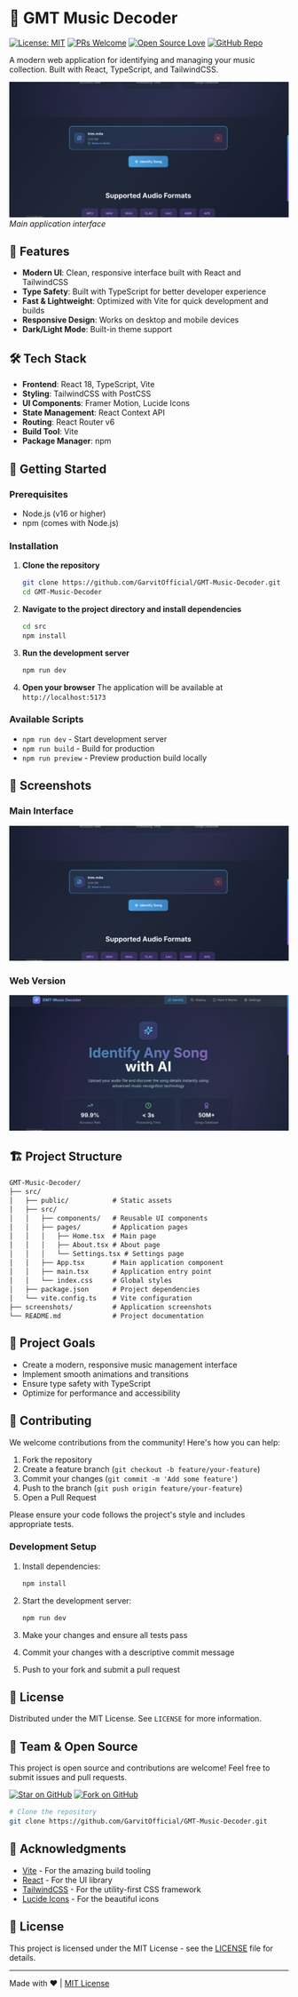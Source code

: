 # 🎵 GMT Music Decoder

[![License: MIT](https://img.shields.io/badge/License-MIT-yellow.svg)](https://opensource.org/licenses/MIT)
[![PRs Welcome](https://img.shields.io/badge/PRs-welcome-brightgreen.svg)](http://makeapullrequest.com)
[![Open Source Love](https://badges.frapsoft.com/os/v2/open-source.svg?v=103)](https://github.com/ellerbrock/open-source-badges/)
[![GitHub Repo](https://img.shields.io/badge/View%20on-GitHub-black?logo=github)](https://github.com/GarvitOfficial/GMT-Music-Decoder)

A modern web application for identifying and managing your music collection. Built with React, TypeScript, and TailwindCSS.

![Main Interface](/screenshots/main.png)
*Main application interface*

## 🚀 Features

- **Modern UI**: Clean, responsive interface built with React and TailwindCSS
- **Type Safety**: Built with TypeScript for better developer experience
- **Fast & Lightweight**: Optimized with Vite for quick development and builds
- **Responsive Design**: Works on desktop and mobile devices
- **Dark/Light Mode**: Built-in theme support

## 🛠️ Tech Stack

- **Frontend**: React 18, TypeScript, Vite
- **Styling**: TailwindCSS with PostCSS
- **UI Components**: Framer Motion, Lucide Icons
- **State Management**: React Context API
- **Routing**: React Router v6
- **Build Tool**: Vite
- **Package Manager**: npm

## 🚀 Getting Started

### Prerequisites

- Node.js (v16 or higher)
- npm (comes with Node.js)

### Installation

1. **Clone the repository**
   ```bash
   git clone https://github.com/GarvitOfficial/GMT-Music-Decoder.git
   cd GMT-Music-Decoder
   ```

2. **Navigate to the project directory and install dependencies**
   ```bash
   cd src
   npm install
   ```

3. **Run the development server**
   ```bash
   npm run dev
   ```

4. **Open your browser**
   The application will be available at `http://localhost:5173`

### Available Scripts

- `npm run dev` - Start development server
- `npm run build` - Build for production
- `npm run preview` - Preview production build locally

## 📸 Screenshots

### Main Interface
![Main Interface](/screenshots/main.png)

### Web Version
![Web Version](/screenshots/web.png)

## 🏗️ Project Structure

```
GMT-Music-Decoder/
├── src/
│   ├── public/           # Static assets
│   ├── src/
│   │   ├── components/   # Reusable UI components
│   │   ├── pages/        # Application pages
│   │   │   ├── Home.tsx  # Main page
│   │   │   ├── About.tsx # About page
│   │   │   └── Settings.tsx # Settings page
│   │   ├── App.tsx       # Main application component
│   │   ├── main.tsx      # Application entry point
│   │   └── index.css     # Global styles
│   ├── package.json      # Project dependencies
│   └── vite.config.ts    # Vite configuration
├── screenshots/          # Application screenshots
└── README.md             # Project documentation
```

## 🎯 Project Goals

- Create a modern, responsive music management interface
- Implement smooth animations and transitions
- Ensure type safety with TypeScript
- Optimize for performance and accessibility

## 🤝 Contributing

We welcome contributions from the community! Here's how you can help:

1. Fork the repository
2. Create a feature branch (`git checkout -b feature/your-feature`)
3. Commit your changes (`git commit -m 'Add some feature'`)
4. Push to the branch (`git push origin feature/your-feature`)
5. Open a Pull Request

Please ensure your code follows the project's style and includes appropriate tests.

### Development Setup

1. Install dependencies:
   ```bash
   npm install
   ```

2. Start the development server:
   ```bash
   npm run dev
   ```

3. Make your changes and ensure all tests pass
4. Commit your changes with a descriptive commit message
5. Push to your fork and submit a pull request

## 📄 License

Distributed under the MIT License. See `LICENSE` for more information.

## 👥 Team & Open Source

This project is open source and contributions are welcome! Feel free to submit issues and pull requests.

[![Star on GitHub](https://img.shields.io/github/stars/GarvitOfficial/GMT-Music-Decoder?style=social)](https://github.com/GarvitOfficial/GMT-Music-Decoder/stargazers)
[![Fork on GitHub](https://img.shields.io/github/forks/GarvitOfficial/GMT-Music-Decoder?style=social)](https://github.com/GarvitOfficial/GMT-Music-Decoder/fork)

```bash
# Clone the repository
git clone https://github.com/GarvitOfficial/GMT-Music-Decoder.git
```

## 🙏 Acknowledgments

- [Vite](https://vitejs.dev/) - For the amazing build tooling
- [React](https://reactjs.org/) - For the UI library
- [TailwindCSS](https://tailwindcss.com/) - For the utility-first CSS framework
- [Lucide Icons](https://lucide.dev/) - For the beautiful icons

## 📄 License

This project is licensed under the MIT License - see the [LICENSE](LICENSE) file for details.

---

Made with ❤️  | [MIT License](LICENSE)
